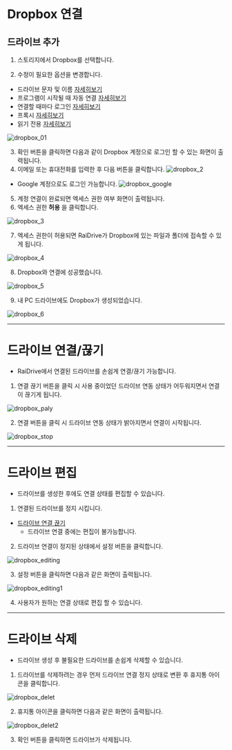 # Dropbox 연결

## 드라이브 추가

1. 스토리지에서 Dropbox를 선택합니다.

2. 수정이 필요한 옵션을 변경합니다.

  - 드라이브 문자 및 이름 [자세히보기](https://github.com/bin1006/test/blob/master/drive_name.md)
  - 프로그램이 시작될 때 자동 연결 [자세히보기](https://github.com/bin1006/test/blob/master/automatic.md)
  - 연결할 때마다 로그인 [자세히보기](https://github.com/bin1006/test/blob/master/connection_login.md)
  - 프록시 [자세히보기](https://github.com/bin1006/test/blob/master/proxy.md#%ED%94%84%EB%A1%9D%EC%8B%9C-%EC%82%AC%EC%9A%A9)
  - 읽기 전용 [자세히보기](https://github.com/bin1006/test/blob/master/read.md)

![dropbox_01](/dropbox_01.PNG?raw=true)

3. 확인 버튼을 클릭하면 다음과 같이 Dropbox 계정으로 로그인 할 수 있는 화면이 출력됩니다.
4. 이메일 또는 휴대전화를 입력한 후 다음 버튼을 클릭합니다.
![dropbox_2](/dropbox_2.PNG?raw=true)

- Google 계정으로도 로그인 가능합니다.
![dropbox_google](/dropbox_google.PNG?raw=true)


5. 계정 연결이 완료되면 엑세스 권한 여부 화면이 출력됩니다.
6. 엑세스 권한 **허용** 을 클릭합니다.

![dropbox_3](/dropbox_3.PNG?raw=true)

7. 엑세스 권한이 허용되면 RaiDrive가 Dropbox에 있는 파일과 폴더에 접속할 수 있게 됩니다.

![dropbox_4](/dropbox_4.PNG?rawe=true)

8. Dropbox와 연결에 성공했습니다.

![dropbox_5](/dropbox_5.PNG?raw=true)

9. 내 PC 드라이브에도 Dropbox가 생성되었습니다.

![dropbox_6](/dropbox_6.PNG?raw=true)

    

---


# 드라이브 연결/끊기




- RaiDrive에서 연결된 드라이브를 손쉽게 연결/끊기 가능합니다.

1. 연결 끊기 버튼을 클릭 시 사용 중이었던 드라이브 연동 상태가 어두워지면서 연결이 끊기게 됩니다.

![dropbox_paly](/dropbox_play.png?raw=true)

2. 연결 버튼을 클릭 시 드라이브 연동 상태가 밝아지면서 연결이 시작됩니다.

![dropbox_stop](/dropbox_stop.PNG?raw=true)

---

# 드라이브 편집




- 드라이브를 생성한 후에도 연결 상태를 편집할 수 있습니다.

1. 연결된 드라이브를 정지 시킵니다.
  - [드라이브 연결 끊기](https://github.com/bin1006/test/blob/master/dropbox.md#%EB%93%9C%EB%9D%BC%EC%9D%B4%EB%B8%8C-%EC%97%B0%EA%B2%B0%EB%81%8A%EA%B8%B0)
    - 드라이브 연결 중에는 편집이 불가능합니다.
   
2. 드라이브 연결이 정지된 상태에서 설정 버튼을 클릭합니다.

![dropbox_editing](/dropbox_editing.png?raw=true)

3. 설정 버튼을 클릭하면 다음과 같은 화면이 출력됩니다.

![dropbox_editing1](/dropbox_editing1.PNG?raw=true)

4. 사용자가 원하는 연결 상태로 편집 할 수 있습니다.


---  



# 드라이브 삭제




- 드라이브 생성 후 불필요한 드라이브를 손쉽게 삭제할 수 있습니다.


1. 드라이브를 삭제하려는 경우 먼저 드라이브 연결 정지 상태로 변환 후 휴지통 아이콘을 클릭합니다.

![dropbox_delet](/dropbox_delet.png?raw=true)

2. 휴지통 아이콘을 클릭하면 다음과 같은 화면이 출력됩니다.

![dropbox_delet2](/dropbox_delet2.PNG?raw=true)

3. 확인 버튼을 클릭하면 드라이브가 삭제됩니다.
 
